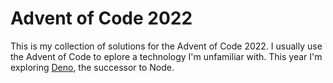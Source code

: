 # Advent of Code 2022

This is my collection of solutions for the Advent of Code 2022.  I usually use the Advent of Code to eplore a technology I'm unfamiliar with.  This year I'm exploring [Deno](https://deno.land/), the successor to Node.  